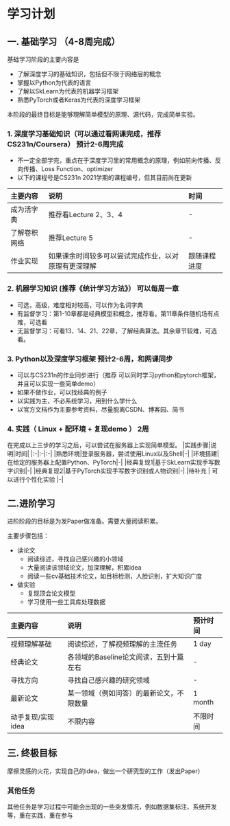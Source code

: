 # 学习计划

## 一. 基础学习 （4-8周完成）
基础学习阶段的主要内容是
 - 了解深度学习的基础知识，包括但不限于网络层的概念
 - 掌握以Python为代表的语言
 - 了解以SkLearn为代表的机器学习框架
 - 熟悉PyTorch或者Keras为代表的深度学习框架

本阶段的最终目标是能够理解简单模型的原理、源代码，完成简单实验。
### 1. 深度学习基础知识（可以通过看网课完成，推荐 CS231n/Coursera） 预计2-6周完成
- 不一定全部学完，重点在于深度学习里的常用概念的原理，例如前向传播、反向传播、Loss Function、optimizer
- 以下的课程号是CS231n 2021学期的课程编号，但其目前尚在更新

|主要内容|说明|时间|
|:-|:-|:-|
|成为活字典|推荐看Lecture 2、3、4|-|
|了解卷积网络|推荐Lecture 5|-|
|作业实现|如果课余时间较多可以尝试完成作业，以对原理有更深理解|跟随课程进度|

### 2. 机器学习知识 (推荐《统计学习方法》） 可以每周一章
- 可选，高级，难度相对较高，可以作为名词字典
- 有监督学习：第1-10章都是经典模型和概念，推荐看。第11章条件随机场有点难，可选看
- 无监督学习：可看13、14、21、22章，了解经典算法。其余章节较难，可选看。

### 3. Python以及深度学习框架  预计2-6周，和网课同步
- 可以与CS231n的作业同步进行（推荐 可以同时学习python和pytorch框架，并且可以实现一些简单demo）
- 如果不做作业，可以找经典的例子
- 以实践为主，不必系统学习，用到什么学什么
- 以官方文档作为主要参考资料，尽量脱离CSDN、博客园、简书

### 4. 实践（ Linux + 配环境 + 复现demo ） 2周
在完成以上三步的学习之后，可以尝试在服务器上实现简单模型。
|实践步骤|说明|时间|
|:-|:-|:-|
|熟悉环境|登录服务器，尝试使用Linux以及Shell|-|
|环境搭建|在给定的服务器上配置Python、PyTorch|-|
|经典复现1|基于SkLearn实现手写数字识别|-|
|经典复现2|基于PyTorch实现手写数字识别或人物识别|-|
|待补充 | 可以进行个性化实验 |-|


## 二.进阶学习
进阶阶段的目标是为发Paper做准备。需要大量阅读积累。

主要步骤包括：
- 读论文
    - 阅读综述，寻找自己感兴趣的小领域
    - 大量阅读该领域论文，加深理解，积累idea
    - 阅读一些cv基础技术论文，如目标检测，人脸识别，扩大知识广度
- 做实验
    - 复现顶会论文模型
    - 学习使用一些工具库处理数据

|主要内容|说明|预计时间|
|:-|:-|:-|
|视频理解基础|阅读综述，了解视频理解的主流任务|1 day|
|经典论文|各领域的Baseline论文阅读，五到十篇左右|-|
|寻找方向|寻找自己感兴趣的研究领域 |- |
|最新论文|某一领域（例如问答）的最新论文，不限数量|1 month|
|动手复现/实现idea|不限内容|不限时间|


## 三. 终极目标
摩擦灵感的火花，实现自己的idea，做出一个研究型的工作（发出Paper）

### 其他任务
其他任务是学习过程中可能会出现的一些突发情况，例如数据集标注、系统开发等，重在实践，重在参与
